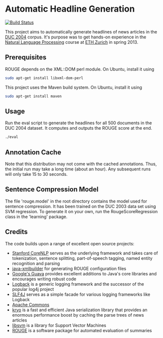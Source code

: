Automatic Headline Generation
=============================

[![Build Status](https://travis-ci.org/severinh/ethz-nlp-headline.png?branch=master)](https://travis-ci.org/severinh/ethz-nlp-headline)

This project aims to automatically generate headlines of news articles in the
[DUC 2004](http://duc.nist.gov/duc2004/) corpus.
It's purpose was to get hands-on experience in the
[Natural Language Processing](https://www.systems.ethz.ch/courses/spring2013/intro_NLP)
course at [ETH Zurich](https://www.systems.ethz.ch/courses/spring2013/intro_NLP) in spring 2013.


Prerequisites
-------------

ROUGE depends on the XML::DOM perl module. On Ubuntu, install it using 

```bash
sudo apt-get install libxml-dom-perl
```

This project uses the Maven build system. On Ubuntu, install it using

```bash
sudo apt-get install maven
```

Usage
-----

Run the eval script to generate the headlines for all 500 documents in the DUC
2004 dataset. It computes and outputs the ROUGE score at the end.

```bash
./eval
```

Annotation Cache
----------------

Note that this distribution may not come with the cached annotations. Thus,
the initial run may take a long time (about an hour). Any subsequent runs
will only take 15 to 30 seconds.


Sentence Compression Model
--------------------------

The file 'rouge.model' in the root directory contains the model used for
sentence compression. It has been trained on the DUC 2003 data set using
SVM regression. To generate it on your own, run the RougeScoreRegression class 
in the 'learning' package.


Credits
-------

The code builds upon a range of excellent open source projects:

* [Stanford CoreNLP](http://nlp.stanford.edu/software/corenlp.shtml) serves as the underlying framework and takes care of tokenization, sentence splitting, part-of-speech tagging, named entity recognition and parsing
* [java-xmlbuilder](http://code.google.com/p/java-xmlbuilder/) for generating ROUGE configuration files
* [Google's Guava](http://code.google.com/p/guava-libraries/) provides excellent additions to Java's core libraries and encourages writing robust code
* [Logback](http://logback.qos.ch/) is a generic logging framework and the successor of the popular log4j project
* [SLF4J](http://www.slf4j.org/) serves as a simple facade for various logging frameworks like Logback
* [Apache Commons](http://commons.apache.org/)
* [kryo](http://code.google.com/p/kryo/) is a fast and efficient Java serialization library that provides an enormous performance boost by caching the parse trees of news articles
* [libsvm](http://www.csie.ntu.edu.tw/~cjlin/libsvm/) is a library for Support Vector Machines
* [ROUGE](http://www.berouge.com/Pages/default.aspx) is a software package for automated evaluation of summaries